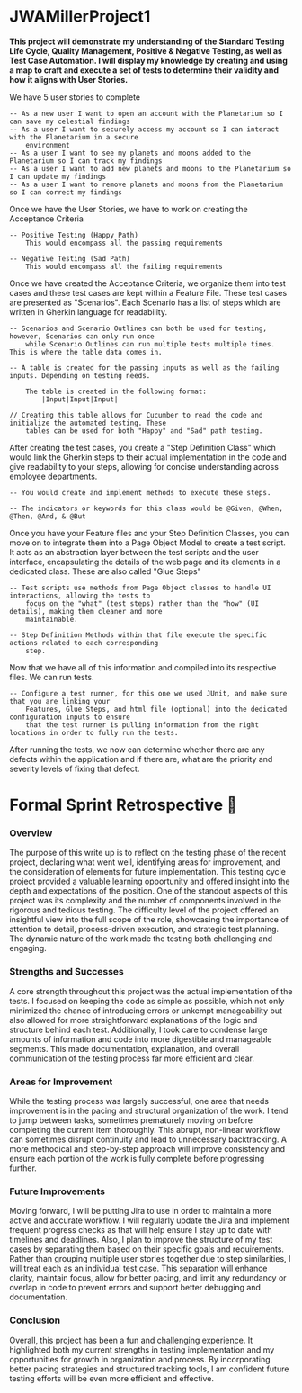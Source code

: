 ﻿# JWAMillerProject1

 **This project will demonstrate my understanding of the Standard Testing Life Cycle, Quality Management, Positive & Negative Testing, as well as Test Case Automation. 
    I will display my knowledge by creating and using a map to craft and execute a set of tests to determine their validity and how it aligns with User Stories.**

We have 5 user stories to complete 

    -- As a new user I want to open an account with the Planetarium so I can save my celestial findings
    -- As a user I want to securely access my account so I can interact with the Planetarium in a secure 
        environment
    -- As a user I want to see my planets and moons added to the Planetarium so I can track my findings
    -- As a user I want to add new planets and moons to the Planetarium so I can update my findings
    -- As a user I want to remove planets and moons from the Planetarium so I can correct my findings

Once we have the User Stories, we have to work on creating the Acceptance Criteria 

    -- Positive Testing (Happy Path)
        This would encompass all the passing requirements

    -- Negative Testing (Sad Path)
        This would encompass all the failing requirements

Once we have created the Acceptance Criteria, we organize them into test cases and these test cases are kept within a Feature File. These test cases are presented as "Scenarios". Each Scenario has a list of steps which are written in Gherkin language for readability. 

    -- Scenarios and Scenario Outlines can both be used for testing, however, Scenarios can only run once 
        while Scenario Outlines can run multiple tests multiple times. This is where the table data comes in.

    -- A table is created for the passing inputs as well as the failing inputs. Depending on testing needs.  

        The table is created in the following format:
            |Input|Input|Input|   

    // Creating this table allows for Cucumber to read the code and initialize the automated testing. These 
        tables can be used for both "Happy" and "Sad" path testing. 

After creating the test cases, you create a "Step Definition Class" which would link the Gherkin steps to their actual implementation in the code and give readability to your steps, allowing for concise understanding across employee departments. 

    -- You would create and implement methods to execute these steps. 

    -- The indicators or keywords for this class would be @Given, @When, @Then, @And, & @But
    
Once you have your Feature files and your Step Definition Classes, you can move on to integrate them into a Page Object Model to create a test script. It acts as an abstraction layer between the test scripts and the user interface, encapsulating the details of the web page and its elements in a dedicated class. These are also called "Glue Steps"

    -- Test scripts use methods from Page Object classes to handle UI interactions, allowing the tests to 
        focus on the "what" (test steps) rather than the "how" (UI details), making them cleaner and more 
        maintainable.

    -- Step Definition Methods within that file execute the specific actions related to each corresponding 
        step.

Now that we have all of this information and compiled into its respective files. We can run tests. 

    -- Configure a test runner, for this one we used JUnit, and make sure that you are linking your 
        Features, Glue Steps, and html file (optional) into the dedicated configuration inputs to ensure 
        that the test runner is pulling information from the right locations in order to fully run the tests. 

After running the tests, we now can determine whether there are any defects within the application and if there are, what are the priority and severity levels of fixing that defect. 


# Formal Sprint Retrospective :partying_face:	

### Overview

The purpose of this write up is to reflect on the testing phase of the recent project, declaring what went well, identifying areas for improvement, and the consideration of elements for future implementation. This testing cycle project provided a valuable learning opportunity and offered insight into the depth and expectations of the position. One of the standout aspects of this project was its complexity and the number of components involved in the rigorous and tedious testing. The difficulty level of the project offered an insightful view into the full scope of the role, showcasing the importance of attention to detail, process-driven execution, and strategic test planning. The dynamic nature of the work made the testing both challenging and engaging.

### Strengths and Successes

A core strength throughout this project was the actual implementation of the tests. I focused on keeping the code as simple as possible, which not only minimized the chance of introducing errors or unkempt manageability but also allowed for more straightforward explanations of the logic and structure behind each test.
Additionally, I took care to condense large amounts of information and code into more digestible and manageable segments. This made documentation, explanation, and overall communication of the testing process far more efficient and clear.

### Areas for Improvement

While the testing process was largely successful, one area that needs improvement is in the pacing and structural organization of the work. I tend to jump between tasks, sometimes prematurely moving on before completing the current item thoroughly. This abrupt, non-linear workflow can sometimes disrupt continuity and lead to unnecessary backtracking.
A more methodical and step-by-step approach will improve consistency and ensure each portion of the work is fully complete before progressing further.


### Future Improvements

Moving forward, I will be putting Jira to use in order to maintain a more active and accurate workflow. I will regularly update the Jira and implement frequent progress checks as that will help ensure I stay up to date with timelines and deadlines.
Also, I plan to improve the structure of my test cases by separating them based on their specific goals and requirements. Rather than grouping multiple user stories together due to step similarities, I will treat each as an individual test case. This separation will enhance clarity, maintain focus, allow for better pacing, and limit any redundancy or overlap in code to prevent errors and support better debugging and documentation.

### Conclusion

Overall, this project has been a fun and challenging experience. It highlighted both my current strengths in testing implementation and my opportunities for growth in organization and process. By incorporating better pacing strategies and structured tracking tools, I am confident future testing efforts will be even more efficient and effective.







